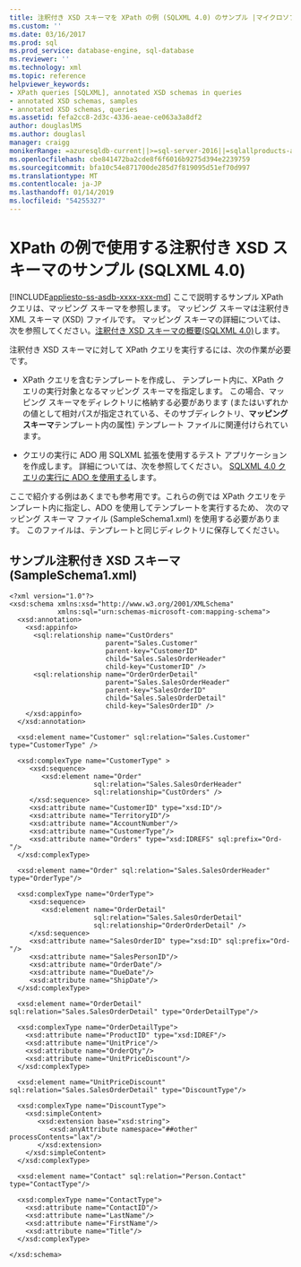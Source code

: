 ```yaml
---
title: 注釈付き XSD スキーマを XPath の例 (SQLXML 4.0) のサンプル |マイクロソフトのドキュメント
ms.custom: ''
ms.date: 03/16/2017
ms.prod: sql
ms.prod_service: database-engine, sql-database
ms.reviewer: ''
ms.technology: xml
ms.topic: reference
helpviewer_keywords:
- XPath queries [SQLXML], annotated XSD schemas in queries
- annotated XSD schemas, samples
- annotated XSD schemas, queries
ms.assetid: fefa2cc8-2d3c-4336-aeae-ce063a3a8df2
author: douglaslMS
ms.author: douglasl
manager: craigg
monikerRange: =azuresqldb-current||>=sql-server-2016||=sqlallproducts-allversions||>=sql-server-linux-2017||=azuresqldb-mi-current
ms.openlocfilehash: cbe841472ba2cde8f6f6016b9275d394e2239759
ms.sourcegitcommit: bfa10c54e871700de285d7f819095d51ef70d997
ms.translationtype: MT
ms.contentlocale: ja-JP
ms.lasthandoff: 01/14/2019
ms.locfileid: "54255327"
---
```

# <a name="sample-annotated-xsd-schema-for-xpath-examples-sqlxml-40"></a>XPath の例で使用する注釈付き XSD スキーマのサンプル (SQLXML 4.0)
[!INCLUDE[appliesto-ss-asdb-xxxx-xxx-md](../../../includes/appliesto-ss-asdb-xxxx-xxx-md.md)]
  ここで説明するサンプル XPath クエリは、マッピング スキーマを参照します。 マッピング スキーマは注釈付き XML スキーマ (XSD) ファイルです。 マッピング スキーマの詳細については、次を参照してください。[注釈付き XSD スキーマの概要&#40;SQLXML 4.0&#41;](../../../relational-databases/sqlxml/annotated-xsd-schemas/introduction-to-annotated-xsd-schemas-sqlxml-4-0.md)します。  
  
 注釈付き XSD スキーマに対して XPath クエリを実行するには、次の作業が必要です。  
  
-   XPath クエリを含むテンプレートを作成し、 テンプレート内に、XPath クエリの実行対象となるマッピング スキーマを指定します。 この場合、マッピング スキーマをディレクトリに格納する必要があります (またはいずれかの値として相対パスが指定されている、そのサブディレクトリ、**マッピング スキーマ**テンプレート内の属性) テンプレート ファイルに関連付けられています。  
  
-   クエリの実行に ADO 用 SQLXML 拡張を使用するテスト アプリケーションを作成します。 詳細については、次を参照してください。 [SQLXML 4.0 クエリの実行に ADO を使用する](../../../relational-databases/sqlxml/using-ado-to-execute-sqlxml-4-0-queries.md)します。  
  
 ここで紹介する例はあくまでも参考用です。これらの例では XPath クエリをテンプレート内に指定し、ADO を使用してテンプレートを実行するため、 次のマッピング スキーマ ファイル (SampleSchema1.xml) を使用する必要があります。 このファイルは、テンプレートと同じディレクトリに保存してください。  
  
## <a name="sample-annotated-xsd-schema-sampleschema1xml"></a>サンプル注釈付き XSD スキーマ (SampleSchema1.xml)  
  
```  
<?xml version="1.0"?>  
<xsd:schema xmlns:xsd="http://www.w3.org/2001/XMLSchema"  
            xmlns:sql="urn:schemas-microsoft-com:mapping-schema">  
  <xsd:annotation>  
    <xsd:appinfo>  
      <sql:relationship name="CustOrders"  
                        parent="Sales.Customer"  
                        parent-key="CustomerID"  
                        child="Sales.SalesOrderHeader"  
                        child-key="CustomerID" />  
      <sql:relationship name="OrderOrderDetail"  
                        parent="Sales.SalesOrderHeader"  
                        parent-key="SalesOrderID"  
                        child="Sales.SalesOrderDetail"  
                        child-key="SalesOrderID" />  
    </xsd:appinfo>  
  </xsd:annotation>  
  
  <xsd:element name="Customer" sql:relation="Sales.Customer" type="CustomerType" />  
  
  <xsd:complexType name="CustomerType" >  
     <xsd:sequence>  
        <xsd:element name="Order"   
                     sql:relation="Sales.SalesOrderHeader"  
                     sql:relationship="CustOrders" />  
     </xsd:sequence>  
     <xsd:attribute name="CustomerID" type="xsd:ID"/>  
     <xsd:attribute name="TerritoryID"/>  
     <xsd:attribute name="AccountNumber"/>  
     <xsd:attribute name="CustomerType"/>  
     <xsd:attribute name="Orders" type="xsd:IDREFS" sql:prefix="Ord-"/>  
  </xsd:complexType>  
  
  <xsd:element name="Order" sql:relation="Sales.SalesOrderHeader" type="OrderType"/>  
  
  <xsd:complexType name="OrderType">  
     <xsd:sequence>  
        <xsd:element name="OrderDetail"   
                     sql:relation="Sales.SalesOrderDetail"  
                     sql:relationship="OrderOrderDetail" />  
     </xsd:sequence>  
     <xsd:attribute name="SalesOrderID" type="xsd:ID" sql:prefix="Ord-"/>  
     <xsd:attribute name="SalesPersonID"/>  
     <xsd:attribute name="OrderDate"/>  
     <xsd:attribute name="DueDate"/>  
     <xsd:attribute name="ShipDate"/>  
  </xsd:complexType>  
  
  <xsd:element name="OrderDetail" sql:relation="Sales.SalesOrderDetail" type="OrderDetailType"/>  
  
  <xsd:complexType name="OrderDetailType">  
    <xsd:attribute name="ProductID" type="xsd:IDREF"/>  
    <xsd:attribute name="UnitPrice"/>  
    <xsd:attribute name="OrderQty"/>  
    <xsd:attribute name="UnitPriceDiscount"/>  
  </xsd:complexType>  
  
  <xsd:element name="UnitPriceDiscount" sql:relation="Sales.SalesOrderDetail" type="DiscountType"/>  
  
  <xsd:complexType name="DiscountType">  
    <xsd:simpleContent>  
       <xsd:extension base="xsd:string">  
          <xsd:anyAttribute namespace="##other" processContents="lax"/>  
       </xsd:extension>  
    </xsd:simpleContent>  
  </xsd:complexType>  
  
  <xsd:element name="Contact" sql:relation="Person.Contact" type="ContactType"/>  
  
  <xsd:complexType name="ContactType">  
    <xsd:attribute name="ContactID"/>  
    <xsd:attribute name="LastName"/>  
    <xsd:attribute name="FirstName"/>  
    <xsd:attribute name="Title"/>  
  </xsd:complexType>  
  
</xsd:schema>  
```  
  
  
